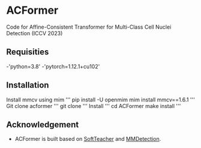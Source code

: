# ACFormer
Code for Affine-Consistent Transformer for Multi-Class Cell Nuclei Detection (ICCV 2023)

## Requisities
-'python=3.8'
-'pytorch=1.12.1+cu102'


## Installation
Install mmcv using mim
'''
pip install -U openmim
mim install mmcv==1.6.1
'''
Git clone acformer
'''
git clone 
'''
Install
'''
cd ACFormer
make install
'''




## Acknowledgement
- ACFormer is built based on [SoftTeacher](https://github.com/microsoft/SoftTeacher) and [MMDetection](https://github.com/open-mmlab/mmdetection).
